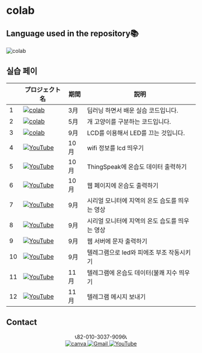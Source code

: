 # colab
## Language used in the repository📚
![colab](https://img.shields.io/badge/googlecolab-1572B6?style=for-the-badge&logo=googlecolab&logoColor=orange)

## 실습 페이
|  | プロジェクト名     | 期間          | 説明                 |
|------------------------|------------------------|---------------|--------------------|
 |1|<a href="https://colab.research.google.com/drive/15-YJgeKIPPaLoWhLi8JPXq9ZpUlpSTZE"><img src="https://img.shields.io/badge/googlecolab-1572B6?style=for-the-badge&logo=googlecolab&logoColor=orange"   alt="colab">|3月|딥러닝 하면서 배운 실습 코드입니다.|
 |2|<a href="https://colab.research.google.com/drive/1SeoQyzn-Fd6uF-hsABAHTzFvmIRJga4d"><img src="https://img.shields.io/badge/googlecolab-1572B6?style=for-the-badge&logo=googlecolab&logoColor=orange"   alt="colab">|5月|개 고양이를 구분하는 코드입니다.|
 |3|<a href="https://colab.research.google.com/drive/10QAlPm5WNZ_UP8Kq8Xui11zIpzqaFVkE"><img src="https://img.shields.io/badge/googlecolab-1572B6?style=for-the-badge&logo=googlecolab&logoColor=orange"   alt="colab">|9月|LCD를 이용해서 LED를 끄는 것입니다.|
  |4|<a href="https://www.youtube.com/watch?v=ahKks-Nlcj8"><img src="https://img.shields.io/badge/-YouTube-red?style=for-the-badge&logo=youtube"   alt="YouTube"> |10月 | wifi 정보를 lcd 띄우기|
 |5|<a href="https://www.youtube.com/watch?v=xYFIW5KN7jE"><img src="https://img.shields.io/badge/-YouTube-red?style=for-the-badge&logo=youtube"   alt="YouTube">| 10月 |ThingSpeak에 온습도 데이터 출력하기 |
  |6|<a href="https://www.youtube.com/watch?v=fqGMlaPy6Zg"><img src="https://img.shields.io/badge/-YouTube-red?style=for-the-badge&logo=youtube"   alt="YouTube">| 10月 |웹 페이지에 온습도 출력하기|
 |7|<a href="https://www.youtube.com/watch?v=vdfIM9Lhlps"><img src="https://img.shields.io/badge/-YouTube-red?style=for-the-badge&logo=youtube"   alt="YouTube">|9月|시리얼 모니터에 지역의 온도 습도를 띄우는  영상|
 |8|<a href="https://www.youtube.com/watch?v=vdfIM9Lhlps"><img src="https://img.shields.io/badge/-YouTube-red?style=for-the-badge&logo=youtube"   alt="YouTube">|9月|시리얼 모니터에 지역의 온도 습도를 띄우는  영상|
 |9|<a href="https://www.youtube.com/shorts/UwctYmhBJ5I"><img src="https://img.shields.io/badge/-YouTube-red?style=for-the-badge&logo=youtube"   alt="YouTube">|9月|웹 서버에 문자 출력하기|
 |10|<a href="https://www.youtube.com/watch?v=vdfIM9Lhlps"><img src="https://img.shields.io/badge/-YouTube-red?style=for-the-badge&logo=youtube"   alt="YouTube">|9月|텔레그램으로 led와 피에조 부조 작동시키기|
 |11|<a href="https://www.youtube.com/watch?v=szraAEoabFY"><img src="https://img.shields.io/badge/-YouTube-red?style=for-the-badge&logo=youtube"   alt="YouTube">|11月|텔레그램에 온습도 데이터(불쾌 지수 띄우기|
 |12|<a href="https://www.youtube.com/watch?v=o7kvIzdei80"><img src="https://img.shields.io/badge/-YouTube-red?style=for-the-badge&logo=youtube"   alt="YouTube">|11月|텔레그램 메시지 보내기|
## Contact 
 
<p align="center">
 📞82-010-3037-9096📞<br>
 <a href="https://www.canva.com/design/DAFzY5opUiA/Ge33dSKE16cErBaDJDp-BA/edit">
    <img src="https://img.shields.io/badge/canva-purple?style=for-the-badge&logo=canva" alt="canva">
  </a>
  <a href="mailto:a01030379096@gmail.com">
    <img src="https://img.shields.io/badge/-Gmail-red?style=for-the-badge&logo=Gmail" alt="Gmail">
  </a>
  <a href="https://www.youtube.com/channel/UC484ZJMavtoPOI4ey-HFdCA">
   <img src="https://img.shields.io/badge/-YouTube-red?style=for-the-badge&logo=youtube"   alt="YouTube">
 </a>
</p>
